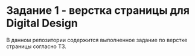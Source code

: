 # Задание 1 - верстка страницы для Digital Design

В данном репозитории содержится выполненное задание по верстке страницы согласно ТЗ.

